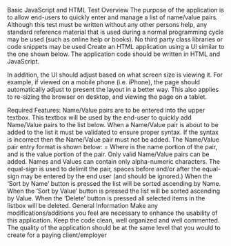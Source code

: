 Basic JavaScript and HTML Test
Overview
The purpose of the application is to allow end-users to quickly enter and manage a list of
name/value pairs.
Although this test must be written without any other persons help, any standard reference
material that is used during a normal programming cycle may be used (such as online help
or books). No third party class libraries or code snippets may be used
Create an HTML application using a UI similar to the one shown below. The application code
should be written in HTML and JavaScript.

In addition, the UI should adjust based on what screen size is viewing it. For example, if
viewed on a mobile phone (i.e. iPhone), the page should automatically adjust to present the
layout in a better way. This also applies to re-sizing the browser on desktop, and viewing the
page on a tablet.

Required Features:
Name/Value pairs are to be entered into the upper textbox. This textbox will be used by the
end-user to quickly add Name/Value pairs to the list below.
When a Name/Value pair is about to be added to the list it must be validated to ensure
proper syntax. If the syntax is incorrect then the Name/Value pair must not be added. The
Name/Value pair entry format is shown below:
<name> = <value>
Where <name> is the name portion of the pair, and <value> is the value portion of the pair.
Only valid Name/Value pairs can be added. Names and Values can contain only
alpha-numeric characters. The equal-sign is used to delimit the pair, spaces before and/or
after the equal-sign may be entered by the end user (and should be ignored.)
When the ‘Sort by Name’ button is pressed the list will be sorted ascending by Name.
When the ‘Sort by Value’ button is pressed the list will be sorted ascending by Value.
When the ‘Delete’ button is pressed all selected items in the listbox will be deleted.
General Information
Make any modifications/additions you feel are necessary to enhance the usability of this
application. Keep the code clean, well organized and well commented. The quality of the
application should be at the same level that you would to create for a paying client/employer
